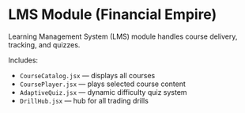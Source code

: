 
# LMS Module (Financial Empire)

Learning Management System (LMS) module handles course delivery, tracking, and quizzes.

Includes:
- `CourseCatalog.jsx` — displays all courses
- `CoursePlayer.jsx` — plays selected course content
- `AdaptiveQuiz.jsx` — dynamic difficulty quiz system
- `DrillHub.jsx` — hub for all trading drills

